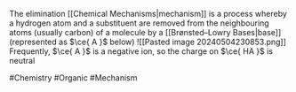 The elimination [[Chemical Mechanisms|mechanism]] is a process whereby a hydrogen atom and a substituent are removed from the neighbouring atoms (usually carbon) of a molecule by a [[Brønsted–Lowry Bases|base]] (represented as $\ce{ A }$ below)
![[Pasted image 20240504230853.png]]
Frequently, $\ce{ A }$ is a negative ion, so the charge on $\ce{ HA }$ is neutral

#Chemistry #Organic #Mechanism